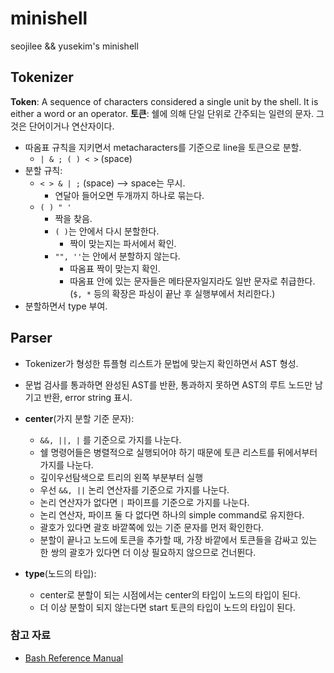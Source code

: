 # minishell
seojilee &amp;&amp; yusekim's minishell

## Tokenizer
**Token**: A sequence of characters considered a single unit by the shell. It is either a word or an operator.
**토큰**: 쉘에 의해 단일 단위로 간주되는 일련의 문자. 그것은 단어이거나 연산자이다.
- 따옴표 규칙을 지키면서 metacharacters를 기준으로 line을 토큰으로 분할.
  - `| & ; ( ) < >` (space)
- 분할 규칙:
  - `< > & | ;` (space) --> space는 무시.
    - 연달아 들어오면 두개까지 하나로 묶는다.
  - `( ) " '`
    - 짝을 찾음.
	- `( )`는 안에서 다시 분할한다.
	  - 짝이 맞는지는 파서에서 확인.
	- `"", ''`는 안에서 분할하지 않는다.
	  - 따옴표 짝이 맞는지 확인.
	  - 따옴표 안에 있는 문자들은 메타문자일지라도 일반 문자로 취급한다. (`$, *` 등의 확장은 파싱이 끝난 후 실행부에서 처리한다.)
- 분할하면서 type 부여.

## Parser
- Tokenizer가 형성한 튜플형 리스트가 문법에 맞는지 확인하면서 AST 형성.
- 문법 검사를 통과하면 완성된 AST를 반환, 통과하지 못하면 AST의 루트 노드만 남기고 반환, error string 표시.

- **center**(가지 분할 기준 문자):
  -  `&&, ||, |` 를 기준으로 가지를 나눈다.
  -  쉘 명령어들은 병렬적으로 실행되어야 하기 때문에 토큰 리스트를 뒤에서부터 가지를 나눈다.
    - 깊이우선탐색으로 트리의 왼쪽 부분부터 실행
  -  우선 `&&, ||` 논리 연산자를 기준으로 가지를 나눈다.
  -  논리 연산자가 없다면 `|` 파이프를 기준으로 가지를 나눈다.
  -  논리 연산자, 파이프 둘 다 없다면 하나의 simple command로 유지한다.
  -  괄호가 있다면 괄호 바깥쪽에 있는 기준 문자를 먼저 확인한다.
    - 분할이 끝나고 노드에 토큰을 추가할 때, 가장 바깥에서 토큰들을 감싸고 있는 한 쌍의 괄호가 있다면 더 이상 필요하지 않으므로 건너뛴다.

- **type**(노드의 타입):
  - center로 분할이 되는 시점에서는 center의 타입이 노드의 타입이 된다.
  - 더 이상 분할이 되지 않는다면 start 토큰의 타입이 노드의 타입이 된다.

### 참고 자료
- [Bash Reference Manual](https://www.gnu.org/software/bash/manual/bash.html)
